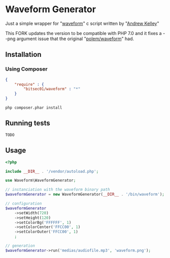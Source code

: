Waveform Generator
==================

Just a simple wrapper for "[waveform](/superjoe30/waveform)" c script written by "[Andrew Kelley](/superjoe30)"

This FORK updates the version to be compatible with PHP 7.0 and it fixes a --png argument issue that the original "[polem/waveform](polem/waveform)" had.

Installation
------------

### Using Composer

``` json
{
    "require" : {
        "bitsec01/waveform" : "*"
    }
}
```

```
php composer.phar install
```

Running tests
-------------

```
TODO
```

Usage
-----

```php
<?php

include __DIR__ . '/vendor/autoload.php';

use Waveform\WaveformGenerator;

// instanciation with the waveform binary path
$waveformGenerator = new WaveformGenerator(__DIR__ . '/bin/waveform');

// configuration
$waveformGenerator
    ->setWidth(720)
    ->setHeight(120)                                                                                              
    ->setColorBg('FFFFFF', 1)
    ->setColorCenter('FFCC00', 1)
    ->setColorOuter('FFCC00', 1)
    ;   

// generation
$waveformGenerator->run('medias/audiofile.mp3', 'waveform.png');
```
